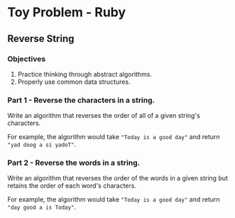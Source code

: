 # Toy Problem - Ruby

## Reverse String

### Objectives

1. Practice thinking through abstract algorithms.
2. Properly use common data structures.

### Part 1 - Reverse the characters in a string.

Write an algorithm that reverses the order of all of a given string's characters.

For example, the algorithm would take `"Today is a good day"` and return `"yad doog a si yadoT"`.

### Part 2 - Reverse the words in a string.

Write an algorithm that reverses the order of the words in a given string but retains the order of each word's characters.

For example, the algorithm would take `"Today is a good day"` and return `"day good a is Today"`.
